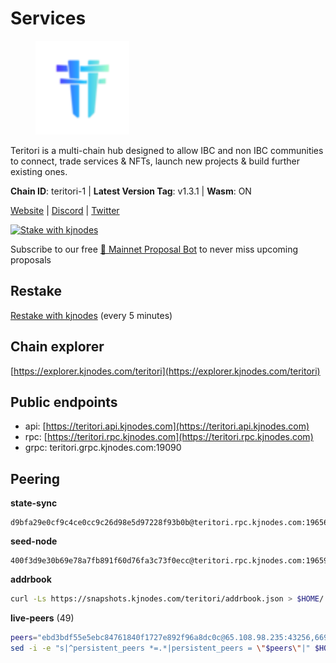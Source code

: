 # Services

<figure><img src="https://raw.githubusercontent.com/kj89/cosmos-images/main/logos/teritori.png" width="150" alt=""><figcaption></figcaption></figure>

Teritori is a multi-chain hub designed to allow IBC and non IBC communities  to connect, trade services & NFTs, launch new projects & build further existing ones.

**Chain ID**: teritori-1 | **Latest Version Tag**: v1.3.1 | **Wasm**: ON

[Website](https://teritori.com) | [Discord](https://discord.gg/teritori) | [Twitter](https://twitter.com/TeritoriNetwork)

[![Stake with kjnodes](https://i.ibb.co/cr44Q8j/button-stake-with-kjnodes.png)](https://restake.app/teritori/torivaloper184ln03hkpt75uhrrr26f66kvcqvf4yn4nc2xjm)

Subscribe to our free [🤖 Mainnet Proposal Bot](https://t.me/kjnodes_proposal_bot) to never miss upcoming proposals

## Restake

[Restake with kjnodes](https://restake.app/teritori/torivaloper184ln03hkpt75uhrrr26f66kvcqvf4yn4nc2xjm) (every 5 minutes)
## Chain explorer
[https://explorer.kjnodes.com/teritori](https://explorer.kjnodes.com/teritori)

## Public endpoints

* api: [https://teritori.api.kjnodes.com](https://teritori.api.kjnodes.com)
* rpc: [https://teritori.rpc.kjnodes.com](https://teritori.rpc.kjnodes.com)
* grpc: teritori.grpc.kjnodes.com:19090

## Peering

**state-sync**

```text
d9bfa29e0cf9c4ce0cc9c26d98e5d97228f93b0b@teritori.rpc.kjnodes.com:19656
```

**seed-node**

```text
400f3d9e30b69e78a7fb891f60d76fa3c73f0ecc@teritori.rpc.kjnodes.com:19659
```

**addrbook**
```bash
curl -Ls https://snapshots.kjnodes.com/teritori/addrbook.json > $HOME/.teritorid/config/addrbook.json
```

**live-peers** (49)
```bash
peers="ebd3bdf55e5ebc84761840f1727e892f96a8dc0c@65.108.98.235:43256,669470aba9778ccccd07127115dcdc30e141d7ae@65.108.232.248:33656,28ffbde471fa1c1bb848ab3c8ea4ecbf5833529a@81.196.253.241:17656,e1b058e5cfa2b836ddaa496b10911da62dcf182e@138.201.8.248:26656,5057950d34b67a67325f02949703388c4a35c1dd@154.53.59.87:19656,722b63e6c65628b929f22013dcbcde980210cb44@176.9.127.54:26656,c12c1ed98ab1f24266980c1f05ed0ca8812ca7aa@95.217.192.230:16656,d40face481bc00a617d9a29c39be412a776e28c2@116.202.36.240:10656,d956d6180e96c62315a777b1a3ed8f1ebf873e80@38.242.232.202:29656,106490318e51355bc6d72e7941a0080f8b8256b9@185.16.39.14:26656,fb228fa92234e9e92614078cfe1994b2252ada56@162.55.245.149:2110,e726816f42831689eab9378d5d577f1d06d25716@176.9.188.21:26656,78815c81331c114cd508dae3a012f0d3e5e2b966@185.119.118.117:3000,0212e8a654e6157f7e1332d0a399b27d02843bdd@65.108.0.93:46656,63c28f10976800fd783930067d3d3a4eef358b28@173.215.85.171:20070,4b04b3d164dc6dd5bb555a7a106a8d314f30516f@65.21.136.170:53656,c670830fdf60374f008fa4a4eb851deddcdaef5b@65.109.88.107:46656,920f32f409bbb18b641cdc9513545e2e016c2c62@142.132.203.60:26656,992b8ab3e7b0ff4025be3082a3bf72107580bd49@65.109.106.172:36656,41caa4106f68977e3a5123e56f57934a2d34a1c1@185.16.38.210:27166,2b4f46e601fb4ede2a0c98976337e3afdaa50dac@65.108.238.102:15956,35cdec21668ac214c74a6e45d444f6933f094bc4@144.202.72.17:26646,0e189bbc6db606a14950a0e59641b798a255c3c8@65.109.37.154:3000,35de81a10ed992e427e6eb1d0d9ec3622d0f37fe@193.70.47.90:15956,2aab2f1c2c9b2a74c05ff53107f53b9b5cf75e6c@195.189.96.121:51656,808437b010f4663bf007b33433262d1495b0fbfe@35.90.134.158:28656,e3b906fefa58783395fcf72086c698707908a558@141.95.65.26:27736,15e7d5ef19a373da5ca7aebbe3b57203f21e0a07@198.244.179.127:26656,ebc272824924ea1a27ea3183dd0b9ba713494f83@95.214.52.139:27166,0b27217386756577e1eadf00c4169dc8f041e522@51.210.7.219:26656,526d8c7c44f59be9a39d7463c576b68c0db23174@65.108.234.23:15956,46b7ae20e3cc4264076a91c3601f3894a021a80d@65.108.6.45:36656,6085c32b26fb1baa4b16b426f5d56f2fff81cfc7@135.181.165.246:26656,358f13bd95d91517053a58f4d30205842672837f@104.37.187.214:60656,a8abf12f9b69a7d80999efe0aaafe5fcb28294d4@52.35.72.210:26656,94b63fddfc78230f51aeb7ac34b9fb86bd042a77@212.23.222.126:30552,571084dbc97e895d11f748fccdcd1a098d8f169a@15.235.115.156:10002,ce3baba928ae06cd3ff0af20aec888a82ddffef7@54.37.129.171:26656,bdc0136f16ef53e5df84957549c876693345bbd6@51.159.2.19:27229,16f90d350de14a596ebdc683ce5e703c14e40bb3@75.119.146.181:19656,a7d96dc929824613315dcc1c90fee119f28cc51f@164.152.161.254:26656,d29bed885306037dbe219278415025a2ea8880a4@51.159.153.113:26656,995bc810b465a97613890b32a768d9e1878df99d@57.128.82.243:28656,26d6ee4138c7533c5541722c6e1ecc6d60d47a86@104.193.254.42:26656,40caa979c29a9930ea2b8a6249037924d308ae84@162.55.234.70:54256,4991cc04c48f96dec265464d5cf276e16f6b302c@31.156.88.34:26656,3e71c2a68b92fe279ca25ba58c0e11d514a54cab@65.108.108.42:26656,ad347ea1ec920d12ccda2341348bcc89687739ef@88.99.164.158:38026,20e1000e88125698264454a884812746c2eb4807@65.108.227.217:15956"
sed -i -e "s|^persistent_peers *=.*|persistent_peers = \"$peers\"|" $HOME/.teritorid/config/config.toml
```
